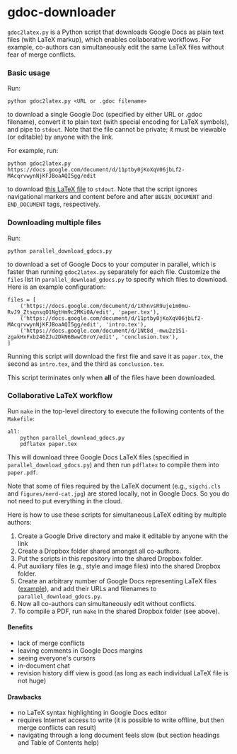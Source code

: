 gdoc-downloader
===============

`gdoc2latex.py` is a Python script that downloads Google Docs as plain text files
(with LaTeX markup), which enables collaborative workflows. For example, co-authors
can simultaneously edit the same LaTeX files without fear of merge conflicts.


### Basic usage

Run:

    python gdoc2latex.py <URL or .gdoc filename>

to download a single Google Doc (specified by either URL or .gdoc filename), convert it
to plain text (with special encoding for LaTeX symbols), and pipe to `stdout`. Note that
the file cannot be private; it must be viewable (or editable) by anyone with the link.

For example, run:

    python gdoc2latex.py https://docs.google.com/document/d/11ptby0jKoXqV06jbLf2-MAcqrvwynNjKFJBoaAQI5gg/edit

to download [this LaTeX file](https://docs.google.com/document/d/11ptby0jKoXqV06jbLf2-MAcqrvwynNjKFJBoaAQI5gg/edit)
to `stdout`. Note that the script ignores navigational markers and content before and after
`BEGIN_DOCUMENT` and `END_DOCUMENT` tags, respectively.


### Downloading multiple files

Run:

    python parallel_download_gdocs.py
    
to download a set of Google Docs to your computer in parallel, which is faster than running
`gdoc2latex.py` separately for each file. Customize the `files` list in `parallel_download_gdocs.py` to
specify which files to download. Here is an example configuration:

    files = [
        ('https://docs.google.com/document/d/1XhnvsR9uje1m0mu-RvJ9_ZtsqnsqO1NgtHm9c2MKi0A/edit', 'paper.tex'),
        ('https://docs.google.com/document/d/11ptby0jKoXqV06jbLf2-MAcqrvwynNjKFJBoaAQI5gg/edit', 'intro.tex'),
        ('https://docs.google.com/document/d/1Nt8d_-mwu2z1S1-zgakHxFxb246ZJu2DkN6BwwC0roY/edit', 'conclusion.tex'),
    ]

Running this script will download the first file and save it as `paper.tex`, the second as `intro.tex`, and the
third as `conclusion.tex`.

This script terminates only when **all** of the files have been downloaded.


### Collaborative LaTeX workflow

Run `make` in the top-level directory to execute the following contents of the `Makefile`:

    all:
	    python parallel_download_gdocs.py
	    pdflatex paper.tex
	    
This will download three Google Docs LaTeX files (specified in `parallel_download_gdocs.py`) and then run
`pdflatex` to compile them into `paper.pdf`.

Note that some of files required by the LaTeX document (e.g., `sigchi.cls` and `figures/nerd-cat.jpg`)
are stored locally, not in Google Docs. So you do not need to put everything in the cloud.

Here is how to use these scripts for simultaneous LaTeX editing by multiple authors:

1. Create a Google Drive directory and make it editable by anyone with the link
2. Create a Dropbox folder shared amongst all co-authors.
3. Put the scripts in this repository into the shared Dropbox folder.
4. Put auxiliary files (e.g., style and image files) into the shared Dropbox folder.
5. Create an arbitrary number of Google Docs representing LaTeX files ([example](https://docs.google.com/document/d/11ptby0jKoXqV06jbLf2-MAcqrvwynNjKFJBoaAQI5gg/edit)), and add their URLs and filenames to `parallel_download_gdocs.py`.
6. Now all co-authors can simultaneously edit without conflicts.
7. To compile a PDF, run `make` in the shared Dropbox folder (see above).


#### Benefits

- lack of merge conflicts
- leaving comments in Google Docs margins
- seeing everyone's cursors
- in-document chat
- revision history diff view is good (as long as each individual LaTeX file is not huge)

#### Drawbacks

- no LaTeX syntax highlighting in Google Docs editor
- requires Internet access to write (it is possible to write offline, but then merge conflicts can result)
- navigating through a long document feels slow (but section headings and Table of Contents help)



